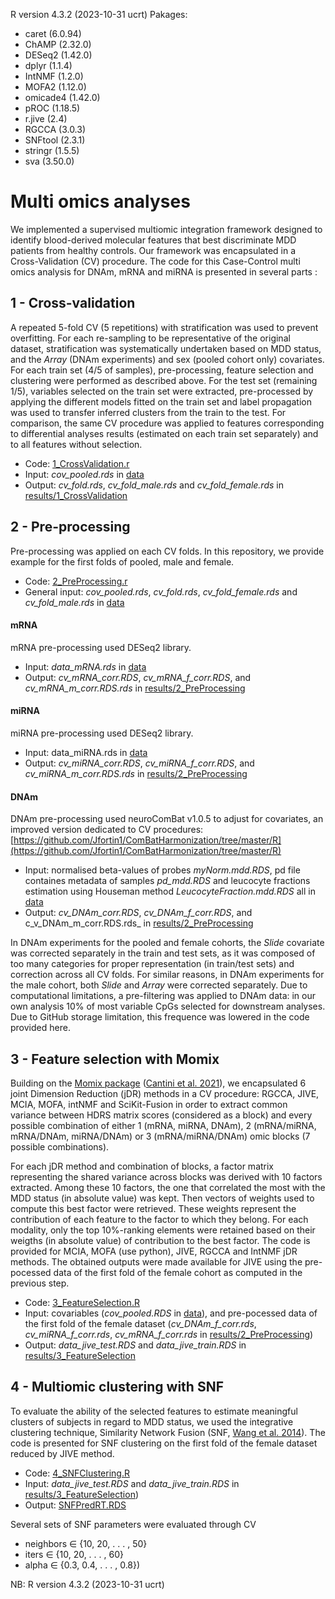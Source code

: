R version 4.3.2 (2023-10-31 ucrt)
Pakages:
- caret (6.0.94)
- ChAMP (2.32.0)
- DESeq2 (1.42.0)
- dplyr (1.1.4)
- IntNMF (1.2.0)
- MOFA2 (1.12.0)
- omicade4 (1.42.0)
- pROC (1.18.5)
- r.jive (2.4)
- RGCCA (3.0.3)
- SNFtool (2.3.1)
- stringr (1.5.5)
- sva (3.50.0)

# Multi omics analyses
We implemented a supervised multiomic integration framework designed to identify blood-derived molecular features that best discriminate MDD patients from healthy controls. Our framework was encapsulated in a Cross-Validation (CV) procedure. The code for this Case-Control multi omics analysis for DNAm, mRNA and miRNA is presented in several parts :


## 1 - Cross-validation

A repeated 5-fold CV (5 repetitions) with stratification was used to prevent overfitting. For each re-sampling to be representative of the original dataset, stratification was systematically undertaken based on MDD status, and the _Array_ (DNAm experiments) and sex (pooled cohort only) covariates. For each train set (4/5 of samples), pre-processing, feature selection and clustering were performed as described above. For the test set (remaining 1/5), variables selected on the train set were extracted, pre-processed by applying the different models fitted on the train set and label propagation was used to transfer inferred clusters from the train to the test. 
For comparison, the same CV procedure was applied to features corresponding to differential analyses results (estimated on each train set separately) and to all features without selection.

- Code: [1_CrossValidation.r](https://github.com/INSERM-U1141-Neurodiderot/multiomics_MDD/tree/main/3_multiomics/1_CrossValidation.r)
- Input: _cov_pooled.rds_ in [data](https://github.com/INSERM-U1141-Neurodiderot/multiomics_MDD/tree/main/3_multiomics/data)
- Output: _cv_fold.rds_, _cv_fold_male.rds_ and _cv_fold_female.rds_ in [results/1_CrossValidation](https://github.com/INSERM-U1141-Neurodiderot/multiomics_MDD/tree/main/3_multiomics/results/1_CrossValidation)

## 2 - Pre-processing

Pre-processing was applied on each CV folds. In this repository, we provide example for the first folds of pooled, male and female.

- Code: [2_PreProcessing.r](https://github.com/INSERM-U1141-Neurodiderot/multiomics_MDD/tree/main/3_multiomics/2_PreProcessing.r)
- General input: _cov_pooled.rds_, _cv_fold.rds_, _cv_fold_female.rds_ and _cv_fold_male.rds_ in [data](https://github.com/INSERM-U1141-Neurodiderot/multiomics_MDD/tree/main/3_multiomics/data)

#### mRNA
mRNA pre-processing used DESeq2 library.

- Input: _data_mRNA.rds_ in [data](https://github.com/INSERM-U1141-Neurodiderot/multiomics_MDD/tree/main/3_multiomics/data)
- Output: _cv_mRNA_corr.RDS_, _cv_mRNA_f_corr.RDS_, and _cv_mRNA_m_corr.RDS.rds_ in [results/2_PreProcessing](https://github.com/INSERM-U1141-Neurodiderot/multiomics_MDD/tree/main/3_multiomics/results/2_PreProcessing)

#### miRNA
miRNA pre-processing used DESeq2 library.

- Input: data_miRNA.rds in [data](https://github.com/INSERM-U1141-Neurodiderot/multiomics_MDD/tree/main/3_multiomics/data)
- Output: _cv_miRNA_corr.RDS_, _cv_miRNA_f_corr.RDS_, and _cv_miRNA_m_corr.RDS.rds_ in [results/2_PreProcessing](https://github.com/INSERM-U1141-Neurodiderot/multiomics_MDD/tree/main/3_multiomics/results/2_PreProcessing)

#### DNAm
DNAm pre-processing used neuroComBat v1.0.5 to adjust for covariates, an improved version dedicated to CV procedures: [https://github.com/Jfortin1/ComBatHarmonization/tree/master/R](https://github.com/Jfortin1/ComBatHarmonization/tree/master/R)

- Input: normalised beta-values of probes _myNorm.mdd.RDS_, pd file containes metadata of samples _pd_mdd.RDS_ and leucocyte fractions estimation using Houseman method _LeucocyteFraction.mdd.RDS_ all in [data](https://github.com/INSERM-U1141-Neurodiderot/multiomics_MDD/tree/main/3_multiomics/data)
- Output: _cv_DNAm_corr.RDS_, _cv_DNAm_f_corr.RDS_, and c_v_DNAm_m_corr.RDS.rds_ in [results/2_PreProcessing](https://github.com/INSERM-U1141-Neurodiderot/multiomics_MDD/tree/main/3_multiomics/results/2_PreProcessing)

In DNAm experiments for the pooled and female cohorts, the _Slide_ covariate was corrected separately in the train and test sets, as it was composed of too many categories for proper representation (in train/test sets) and correction across all CV folds. For similar reasons, in DNAm experiments for the male cohort, both _Slide_ and _Array_ were corrected separately. Due to computational limitations, a pre-filtering was applied to DNAm data: in our own analysis 10% of most variable CpGs selected for downstream analyses. Due to GitHub storage limitation, this frequence was lowered in the code provided here.

## 3 - Feature selection with Momix

Building on the [Momix package](https://github.com/cantinilab/momix-notebook) ([Cantini et al. 2021](https://doi.org/10.1038/s41467-020-20430-7)), we encapsulated 6 joint Dimension Reduction (jDR) methods in a CV procedure: RGCCA, JIVE, MCIA, MOFA, intNMF and SciKit-Fusion in order to extract common variance between HDRS matrix scores (considered as a block) and every possible combination of either 1 (mRNA, miRNA, DNAm), 2 (mRNA/miRNA, mRNA/DNAm, miRNA/DNAm) or 3 (mRNA/miRNA/DNAm) omic blocks (7 possible combinations).

For each jDR method and combination of blocks, a factor matrix representing the shared variance across blocks was derived with 10 factors extracted. Among these 10 factors, the one that correlated the most with the MDD status (in absolute value) was kept. Then vectors of weights used to compute this best factor were retrieved. These weights represent the contribution of each feature to the factor to which they belong. For each modality, only the top 10%-ranking elements were retained based on their weigths (in absolute value) of contribution to the best factor. The code is provided for MCIA, MOFA (use python), JIVE, RGCCA and IntNMF jDR methods. The obtained outputs were made available for JIVE using the pre-pocessed data of the first fold of the female cohort as computed in the previous step.

- Code: [3_FeatureSelection.R](https://github.com/INSERM-U1141-Neurodiderot/multiomics_MDD/tree/main/3_multiomics/3_FeatureSelection.R)
- Input: covariables (_cov_pooled.RDS_ in [data](https://github.com/INSERM-U1141-Neurodiderot/multiomics_MDD/tree/main/3_multiomics/data)), and pre-pocessed data of the first fold of the female dataset (_cv_DNAm_f_corr.rds_, _cv_miRNA_f_corr.rds_, _cv_mRNA_f_corr.rds_ in [results/2_PreProcessing](https://github.com/INSERM-U1141-Neurodiderot/multiomics_MDD/tree/main/3_multiomics/results/2_PreProcessing))
- Output: _data_jive_test.RDS_ and _data_jive_train.RDS_ in [results/3_FeatureSelection](https://github.com/INSERM-U1141-Neurodiderot/multiomics_MDD/tree/main/3_multiomics/results/3_FeatureSelection)

## 4 - Multiomic clustering with SNF
To evaluate the ability of the selected features to estimate meaningful clusters of subjects in regard to MDD status, we used the integrative clustering technique, Similarity Network Fusion (SNF, [Wang et al. 2014](http://www.nature.com/nmeth/journal/v11/n3/full/nmeth.2810.html)). The code is presented for SNF clustering on the first fold of the female dataset reduced by JIVE method.

- Code: [4_SNFClustering.R](https://github.com/INSERM-U1141-Neurodiderot/multiomics_MDD/tree/main/3_multiomics/4_SNFClustering.R)
- Input: _data_jive_test.RDS_ and _data_jive_train.RDS_ in [results/3_FeatureSelection](https://github.com/INSERM-U1141-Neurodiderot/multiomics_MDD/tree/main/3_multiomics/results/3_FeatureSelection))
- Output: [SNFPredRT.RDS](https://github.com/INSERM-U1141-Neurodiderot/multiomics_MDD/tree/main/3_multiomics/results/4_SNFClustering/SNFPredRT.RDS)

Several sets of SNF parameters were evaluated through CV
- neighbors ∈ {10, 20, . . . , 50}
- iters ∈ {10, 20, . . . , 60}
- alpha ∈ {0.3, 0.4, . . . , 0.8})

NB: R version 4.3.2 (2023-10-31 ucrt)

